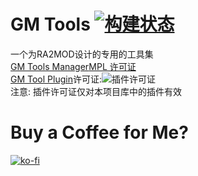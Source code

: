 # GM Tools [![构建状态](https://dev.azure.com/frg2089/Crape%20Studio/_apis/build/status/frg2089.Crape-Studio?branchName=master)](https://dev.azure.com/frg2089/Crape%20Studio/_build/latest?definitionId=1&branchName=master)
一个为RA2MOD设计的专用的工具集  
[GM Tools Manager](https://github.com/frg2089/GM-Tools/)[MPL 许可证](LICENSE)  
[GM Tool Plugin](https://github.com/frg2089/Crape-Studio-Plugin/)许可证:![插件许可证](https://www.gnu.org/graphics/lgplv3-88x31.png)  
注意: 插件许可证仅对本项目库中的插件有效  

# Buy a Coffee for Me?
[![ko-fi](https://www.ko-fi.com/img/githubbutton_sm.svg)](https://ko-fi.com/L3L219IYY)
